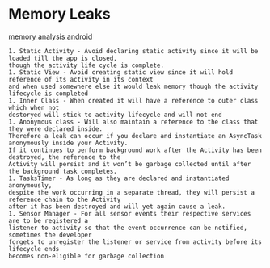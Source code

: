 # Memory Leaks

[memory analysis android](http://android-developers.blogspot.in/2011/03/memory-analysis-for-android.html)

    1. Static Activity - Avoid declaring static activity since it will be loaded till the app is closed, 
    though the activity life cycle is complete. 
    1. Static View - Avoid creating static view since it will hold reference of its activity in its context 
    and when used somewhere else it would leak memory though the activity lifecycle is completed 
    1. Inner Class - When created it will have a reference to outer class which when not 
    destoryed will stick to activity lifecycle and will not end 
    1. Anonymous class - Will also maintain a reference to the class that they were declared inside. 
    Therefore a leak can occur if you declare and instantiate an AsyncTask anonymously inside your Activity. 
    If it continues to perform background work after the Activity has been destroyed, the reference to the 
    Activity will persist and it won’t be garbage collected until after the background task completes.
    1. TasksTimer - As long as they are declared and instantiated anonymously, 
    despite the work occurring in a separate thread, they will persist a reference chain to the Activity
    after it has been destroyed and will yet again cause a leak.
    1. Sensor Manager - For all sensor events their respective services are to be registered a 
    listener to activity so that the event occurrence can be notified, sometimes the developer 
    forgets to unregister the listener or service from activity before its lifecycle ends 
    becomes non-eligible for garbage collection
